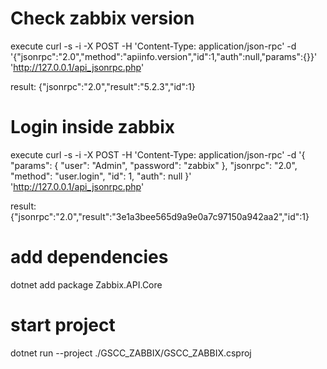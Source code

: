 # Check zabbix version
execute
curl -s -i -X POST -H 'Content-Type: application/json-rpc' -d '{"jsonrpc":"2.0","method":"apiinfo.version","id":1,"auth":null,"params":{}}' 'http://127.0.0.1/api_jsonrpc.php'

result:
{"jsonrpc":"2.0","result":"5.2.3","id":1}

# Login inside zabbix
execute
curl -s -i -X POST -H 'Content-Type: application/json-rpc' -d '{ "params": { "user": "Admin", "password": "zabbix" }, "jsonrpc": "2.0", "method": "user.login", "id": 1, "auth": null }' 'http://127.0.0.1/api_jsonrpc.php'

result:
{"jsonrpc":"2.0","result":"3e1a3bee565d9a9e0a7c97150a942aa2","id":1}

# add dependencies
dotnet add package Zabbix.API.Core

# start project
dotnet run --project ./GSCC_ZABBIX/GSCC_ZABBIX.csproj
